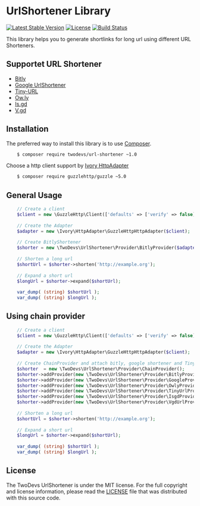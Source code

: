 UrlShortener Library
=========================================

[![Latest Stable Version](https://poser.pugx.org/twodevs/url-shortener/v/stable.svg)](https://packagist.org/packages/twodevs/url-shortener)
[![License](https://poser.pugx.org/twodevs/url-shortener/license.svg)](https://packagist.org/packages/twodevs/url-shortener)
[![Build Status](https://travis-ci.org/Zeichen32/UrlShortener.svg)](https://travis-ci.org/Zeichen32/UrlShortener)

This library helps you to generate shortlinks for long url using different URL Shorteners.

Supportet URL Shortener
-----------------------

* [Bitly](https://bitly.com)
* [Google UrlShortener](http://goo.gl/)
* [Tiny-URL](http://www.tiny-url.info/)
* [Ow.ly](http://ow.ly/)
* [Is.gd](http://is.gd/)
* [V.gd](http://v.gd/)

Installation
------------

The preferred way to install this library is to use [Composer](http://getcomposer.org).

```bash
    $ composer require twodevs/url-shortener ~1.0
```

Choose a http client support by [Ivory HttpAdapter](https://github.com/egeloen/ivory-http-adapter)

```bash
    $ composer require guzzlehttp/guzzle ~5.0
```

General Usage
-------------

```php
    // Create a client
    $client = new \GuzzleHttp\Client(['defaults' => ['verify' => false]]);
    
    // Create the Adapter
    $adapter = new \Ivory\HttpAdapter\GuzzleHttpHttpAdapter($client);
    
    // Create BitlyShortener
    $shorter = new \TwoDevs\UrlShortener\Provider\BitlyProvider($adapter, ['access_token' => 'your-token']));
    
    // Shorten a long url
    $shortUrl = $shorter->shorten('http://example.org');
    
    // Expand a short url
    $longUrl = $shorter->expand($shortUrl);
    
    var_dump( (string) $shortUrl );
    var_dump( (string) $longUrl );
```

Using chain provider
-------------

```php
    // Create a client
    $client = new \GuzzleHttp\Client(['defaults' => ['verify' => false]]);
    
    // Create the Adapter
    $adapter = new \Ivory\HttpAdapter\GuzzleHttpHttpAdapter($client);
    
    // Create ChainProvider and attach bitly, google shortener and Tiny-Url
    $shorter  = new \TwoDevs\UrlShortener\Provider\ChainProvider();
    $shorter->addProvider(new \TwoDevs\UrlShortener\Provider\BitlyProvider($adapter, ['access_token' => 'your-token']));
    $shorter->addProvider(new \TwoDevs\UrlShortener\Provider\GoogleProvider($adapter, ['key' => 'your-key']));
    $shorter->addProvider(new \TwoDevs\UrlShortener\Provider\OwlyProvider($adapter, ['key' => 'your-key']));
    $shorter->addProvider(new \TwoDevs\UrlShortener\Provider\TinyUrlProvider($adapter));
    $shorter->addProvider(new \TwoDevs\UrlShortener\Provider\IsgdProvider($adapter));
    $shorter->addProvider(new \TwoDevs\UrlShortener\Provider\VgdUrlProvider($adapter));
    
    // Shorten a long url
    $shortUrl = $shorter->shorten('http://example.org');
    
    // Expand a short url
    $longUrl = $shorter->expand($shortUrl);
    
    var_dump( (string) $shortUrl );
    var_dump( (string) $longUrl );
```


License
-------

The TwoDevs UrlShortener is under the MIT license. For the full copyright and license information, please read the
[LICENSE](/LICENSE) file that was distributed with this source code.
